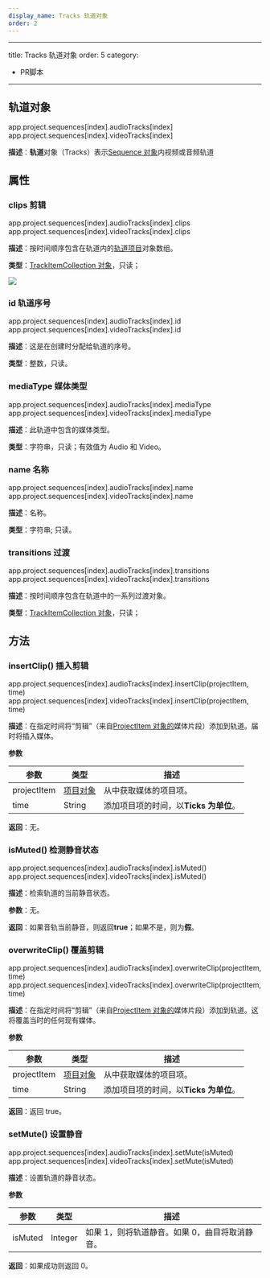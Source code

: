 ```yaml
---
display_name: Tracks 轨道对象
order: 2
---
```


---
title: Tracks 轨道对象
order: 5
category:

- PR脚本

---

## 轨道对象

app.project.sequences[index].audioTracks[index]
app.project.sequences[index].videoTracks[index]

**描述**：**轨道**对象（Tracks）表示[Sequence 对象](https://ppro-scripting.docsforadobe.dev/sequence/sequence.html#sequence)内视频或音频轨道

## 属性

### clips 剪辑

app.project.sequences[index].audioTracks[index].clips
app.project.sequences[index].videoTracks[index].clips

**描述**：按时间顺序包含在轨道内的[轨道项目](https://ppro-scripting.docsforadobe.dev/item/trackitem.html#trackitem)对象数组。

**类型**：[TrackItemCollection 对象](https://ppro-scripting.docsforadobe.dev/collection/trackitemcollection.html#trackitemcollection)，只读；

![](https://cdn.yuelili.com/20211027180444.png)

### id 轨道序号

app.project.sequences[index].audioTracks[index].id
app.project.sequences[index].videoTracks[index].id

**描述**：这是在创建时分配给轨道的序号。

**类型**：整数，只读。

### mediaType 媒体类型

app.project.sequences[index].audioTracks[index].mediaType
app.project.sequences[index].videoTracks[index].mediaType

**描述**：此轨道中包含的媒体类型。

**类型**：字符串，只读；有效值为 Audio 和 Video。

### name 名称

app.project.sequences[index].audioTracks[index].name
app.project.sequences[index].videoTracks[index].name

**描述**：名称。

**类型**：字符串; 只读。

### transitions 过渡

app.project.sequences[index].audioTracks[index].transitions
app.project.sequences[index].videoTracks[index].transitions

**描述**：按时间顺序包含在轨道中的一系列过渡对象。

**类型**：[TrackItemCollection 对象](https://ppro-scripting.docsforadobe.dev/collection/trackitemcollection.html#trackitemcollection)，只读；

## 方法

### insertClip() 插入剪辑

app.project.sequences[index].audioTracks[index].insertClip(projectItem, time)
app.project.sequences[index].videoTracks[index].insertClip(projectItem, time)

**描述**：在指定时间将“剪辑”（来自[ProjectItem 对象的](https://ppro-scripting.docsforadobe.dev/item/projectitem.html#projectitem)媒体片段）添加到轨道。届时将插入媒体。

**参数**

| 参数        | 类型                                                                                  | 描述                                   |
| ----------- | ------------------------------------------------------------------------------------- | -------------------------------------- |
| projectItem | [项目对象](https://ppro-scripting.docsforadobe.dev/item/projectitem.html#projectitem) | 从中获取媒体的项目项。                 |
| time        | String                                                                                | 添加项目项的时间，以**Ticks 为单位**。 |

**返回**：无。

### isMuted() 检测静音状态

app.project.sequences[index].audioTracks[index].isMuted()
app.project.sequences[index].videoTracks[index].isMuted()

**描述**：检索轨道的当前静音状态。

**参数**：无。

**返回**：如果音轨当前静音，则返回**true**；如果不是，则为**假**。

### overwriteClip() 覆盖剪辑

app.project.sequences[index].audioTracks[index].overwriteClip(projectItem, time)
app.project.sequences[index].videoTracks[index].overwriteClip(projectItem, time)

**描述**：在指定时间将“剪辑”（来自[ProjectItem 对象的](https://ppro-scripting.docsforadobe.dev/item/projectitem.html#projectitem)媒体片段）添加到轨道。这将覆盖当时的任何现有媒体。

**参数**

| 参数        | 类型                                                                                  | 描述                                   |
| ----------- | ------------------------------------------------------------------------------------- | -------------------------------------- |
| projectItem | [项目对象](https://ppro-scripting.docsforadobe.dev/item/projectitem.html#projectitem) | 从中获取媒体的项目项。                 |
| time        | String                                                                                | 添加项目项的时间，以**Ticks 为单位**。 |

**返回**：返回 true。

### setMute() 设置静音

app.project.sequences[index].audioTracks[index].setMute(isMuted)
app.project.sequences[index].videoTracks[index].setMute(isMuted)

**描述**：设置轨道的静音状态。

**参数**

| 参数    | 类型    | 描述                                           |
| ------- | ------- | ---------------------------------------------- |
| isMuted | Integer | 如果 1，则将轨道静音。如果 0，曲目将取消静音。 |

**返回**：如果成功则返回 0。
